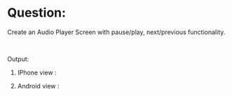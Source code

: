 # Question: 

Create an Audio Player Screen with pause/play, next/previous functionality.

&nbsp;  

Output: 

1) IPhone view :




2) Android view :




